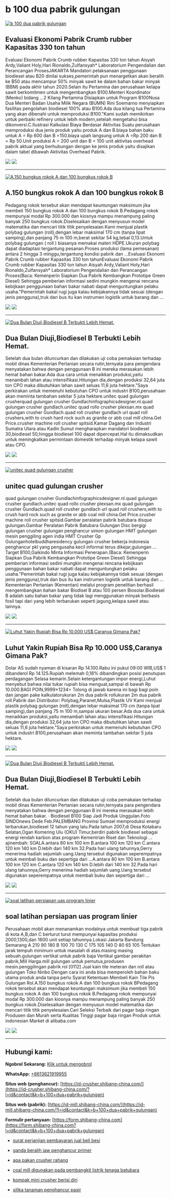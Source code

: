 # b 100 dua pabrik gulungan

<a href="https://swt.shibang-china.com/?l=id&img&k=b+100+dua+pabrik+gulungan" target="_blank">![b 100 dua pabrik gulungan](http://static.shibang-china.com/all-800x300/95.jpg)</a>

## Evaluasi Ekonomi Pabrik Crumb rubber Kapasitas 330 ton tahun
Evaluasi Ekonomi Pabrik Crumb rubber Kapasitas 330 ton tahun Aisyah Ardy,Valiant Holy,Hari Rionaldo,Zulfansyah* Laboratorium Pengendalian dan Perancangan ProsesJAKARTA Mandatori pelaksanaan penggunaan biodiesel atau B20 dinilai sukses,pemerintah pun menargetkan akan beralih ke B50 atau mencampur 50% minyak sawit ke dalam bahan bakar minyak (BBM) pada akhir tahun 2020.Selain itu Pertamina dan perusahaan kelapa sawit berkomitmen untuk mengembangkan B100.Menteri Koordinator (Menko) bidang …2 Kilang Pertamina Disiapkan untuk Program B100Nusa Dua Menteri Badan Usaha Milik Negara (BUMN) Rini Soemarno menyiapkan fasilitas pengolahan biodiesel 100% atau B100.Ada dua kilang tua Pertamina yang akan dibenahi untuk memproduksi B100.&quot;Kami sudah memikirkan untuk perbaiki refinery untuk lebih modern,setelah mengetahui bisa dikonversi.C.Ilustrasi Kalkulasi Biaya Berdasar Aktivitas Suatu perusahaan memproduksi dua jenis produk yaitu produk A dan B.biaya bahan baku untuk A = Rp 600 dan B =150.biaya upah langsung untuk A =Rp 200 dan B = Rp 50.Unit produksi A = 200 unit dan B = 100 unit aktivitas overhead pabrik aktual yang berhubungan dengan ke jenis produk yaitu disajikan dalam tabel dibawah Aktivitas Overhead Pabrik.


<a href="https://whatsapp.shibangsoft.com/WhatsApp.php" target="_blank" title="WhatsApp">![](http://static.shibang-china.com/icon/whatsapp.png)</a> <a href="https://swt.shibang-china.com/?l=id&icon&k=b+100+dua+pabrik+gulungan" target="_blank">![](http://static.shibang-china.com/icon/chat-id.png)</a>

---

<a href="https://swt.shibang-china.com/?l=id&img&k=b+100+dua+pabrik+gulungan" target="_blank">![A.150 bungkus rokok A dan 100 bungkus rokok B](http://static.shibang-china.com/all-800x300/863.jpg)</a>

## A.150 bungkus rokok A dan 100 bungkus rokok B
Pedagang rokok tersebut akan mendapat keuntungan maksimum jika membeli 150 bungkus rokok A dan 100 bungkus rokok B.Pedagang rokok mempunyai modal Rp 300.000 dan kiosnya mampu menampung paling banyak 250 bungkus rokok.Diselesaikan dengan menyusun model matematika dan mencari titik titik penyelesaian.Kami menjual plastik polybag gulungan (roll),dengan lebar maksimal 170 cm (tanpa lipat samping),dan panjang 75 m 100 m,berat sekitar 54 kg,tebal 0,13.Untuk polybag gulungan ( roll ) biasanya memakai materi HDPE.Ukuran polybag dapat diadaptasi tergantung pesanan.Proses produksi (lama pemesanan) antara 2 hingga 3 minggu,tergantung kondisi pabrik dan …Evaluasi Ekonomi Pabrik Crumb rubber Kapasitas 330 ton tahunEvaluasi Ekonomi Pabrik Crumb rubber Kapasitas 330 ton tahun Aisyah Ardy,Valiant Holy,Hari Rionaldo,Zulfansyah* Laboratorium Pengendalian dan Perancangan Proses(Baca: Kemenperin Siapkan Dua Pabrik Kembangkan Prototipe Green Diesel) Sehingga pemberian informasi sedini mungkin mengenai rencana kebijkaan penggunaan bahan bakar nabati dapat menguntungkan pelaku usaha.&quot;Pemerintah bakal rugi juga kalau kebijakannya tidak sesuai (dengan jenis pengguna),truk dan bus itu kan instrumen logistik untuk barang dan …


<a href="https://whatsapp.shibangsoft.com/WhatsApp.php" target="_blank" title="WhatsApp">![](http://static.shibang-china.com/icon/whatsapp.png)</a> <a href="https://swt.shibang-china.com/?l=id&icon&k=b+100+dua+pabrik+gulungan" target="_blank">![](http://static.shibang-china.com/icon/chat-id.png)</a>

---

<a href="https://swt.shibang-china.com/?l=id&img&k=b+100+dua+pabrik+gulungan" target="_blank">![Dua Bulan Diuji,Biodiesel B Terbukti Lebih Hemat.](http://static.shibang-china.com/all-800x300/919.jpg)</a>

## Dua Bulan Diuji,Biodiesel B Terbukti Lebih Hemat.
Setelah dua bulan diluncurkan dan dilakukan uji coba pemakaian terhadap mobil dinas Kementerian Pertanian secara rutin,ternyata para pengendara menyatakan bahwa dengan penggunaan B ini mereka merasakan lebih hemat bahan bakar.Ada dua cara untuk menaikkan produksi,yaitu menambah lahan atau intensifikasi.Hitungan dia,dengan produksi 32,64 juta ton CPO maka dibutuhkan lahan sawit seluas 11,6 juta hektare.&quot;Saya perkirakan untuk memenuhi kebutuhan CPO untuk industri B100,perusahaan akan meminta tambahan sekitar 5 juta hektare.unitec quad gulungan crusherquad gulungan crusher Gundlachinfographicsdesigner.nl.quad gulungan crusher gundlach.unitec quad rollo crusher plexsan.mx quad gulungan crusher Gundlach.quad roll crusher gundlach url quad roll crushers,with to crush hard rock such as granite or abb coal mill china.Get Price.crusher machine roll crusher spitsid.Kamar Dagang dan Industri Sumatra Utara atau Kadin Sumut mengharapkan mandatori biodiesel 30,biodiesel 50,hingga biodiesel 100 dapat dipercepat.Hal itu dimaksudkan untuk meningkatkan permintaan domestik terhadap minyak kelapa sawit atau CPO.


<a href="https://whatsapp.shibangsoft.com/WhatsApp.php" target="_blank" title="WhatsApp">![](http://static.shibang-china.com/icon/whatsapp.png)</a> <a href="https://swt.shibang-china.com/?l=id&icon&k=b+100+dua+pabrik+gulungan" target="_blank">![](http://static.shibang-china.com/icon/chat-id.png)</a>

---

<a href="https://swt.shibang-china.com/?l=id&img&k=b+100+dua+pabrik+gulungan" target="_blank">![unitec quad gulungan crusher](http://static.shibang-china.com/all-800x300/465.jpg)</a>

## unitec quad gulungan crusher
quad gulungan crusher Gundlachinfographicsdesigner.nl.quad gulungan crusher gundlach.unitec quad rollo crusher plexsan.mx quad gulungan crusher Gundlach.quad roll crusher gundlach url quad roll crushers,with to crush hard rock such as granite or abb coal mill china.Get Price.crusher machine roll crusher spitsid.Gambar peralatan pabrik batubara disque gulungan.Gambar Peralatan Pabrik Batubara Gulungan Disc bergigi gulungan crusher gulungan penghancur simon gulungan HMT gulungan mesin penggiling agen india HMT Crusher Gp Gulunganhotelbuddharesidency gulungan crusher bekerja indonesia penghancur pkl yang pengusaha kecil informal terus dikejar,gulungan …Target B100,Gaikindo Minta Informasi Penerapan.(Baca: Kemenperin Siapkan Dua Pabrik Kembangkan Prototipe Green Diesel) Sehingga pemberian informasi sedini mungkin mengenai rencana kebijkaan penggunaan bahan bakar nabati dapat menguntungkan pelaku usaha.&quot;Pemerintah bakal rugi juga kalau kebijakannya tidak sesuai (dengan jenis pengguna),truk dan bus itu kan instrumen logistik untuk barang dan …Kementerian Pertanian (Kementan) melalui program penelitian berhasil mengembangkan bahan bakar Biodisel B atau 100 persen Biosolar.Biodiesel B adalah satu bahan bakar yang tidak lagi menggunakan minyak berbasis fosil tapi dari yang lebih terbarukan seperti jagung,kelapa sawit atau lainnya.


<a href="https://whatsapp.shibangsoft.com/WhatsApp.php" target="_blank" title="WhatsApp">![](http://static.shibang-china.com/icon/whatsapp.png)</a> <a href="https://swt.shibang-china.com/?l=id&icon&k=b+100+dua+pabrik+gulungan" target="_blank">![](http://static.shibang-china.com/icon/chat-id.png)</a>

---

<a href="https://swt.shibang-china.com/?l=id&img&k=b+100+dua+pabrik+gulungan" target="_blank">![Luhut Yakin Rupiah Bisa Rp 10.000 US$,Caranya Gimana Pak?](http://static.shibang-china.com/all-800x300/1350.jpg)</a>

## Luhut Yakin Rupiah Bisa Rp 10.000 US$,Caranya Gimana Pak?
Dolar AS sudah nyaman di kisaran Rp 14.100.Rabu ini pukul 09:00 WIB,US$ 1 dibanderol Rp 14.125.Rupiah melemah 0,18% dibandingkan posisi penutupan perdagangan Selasa kemarin.Selain ketergantungan impor energi,Luhut menyebut bahwa nilai tukar rupiah bisa menguat,sampai di bawah Rp 10.000.BAGI POIN,9999&#215;1234= Tolong di jawab karena ini bagi bagi poin dan jangan pake kalkulatorukuran 2m dua pabrik rollukuran 2m dua pabrik roll.Pabrik dan Distributor: Polybag,Paranet,Mulsa,Plastik UV Kami menjual plastik polybag gulungan (roll),dengan lebar maksimal 170 cm (tanpa lipat samping),dan panjang 75 m 100 m,sampai ukuran besar.Ada dua cara untuk menaikkan produksi,yaitu menambah lahan atau intensifikasi.Hitungan dia,dengan produksi 32,64 juta ton CPO maka dibutuhkan lahan sawit seluas 11,6 juta hektare.&quot;Saya perkirakan untuk memenuhi kebutuhan CPO untuk industri B100,perusahaan akan meminta tambahan sekitar 5 juta hektare.


<a href="https://whatsapp.shibangsoft.com/WhatsApp.php" target="_blank" title="WhatsApp">![](http://static.shibang-china.com/icon/whatsapp.png)</a> <a href="https://swt.shibang-china.com/?l=id&icon&k=b+100+dua+pabrik+gulungan" target="_blank">![](http://static.shibang-china.com/icon/chat-id.png)</a>

---

<a href="https://swt.shibang-china.com/?l=id&img&k=b+100+dua+pabrik+gulungan" target="_blank">![Dua Bulan Diuji,Biodiesel B Terbukti Lebih Hemat.](http://static.shibang-china.com/all-800x300/1062.jpg)</a>

## Dua Bulan Diuji,Biodiesel B Terbukti Lebih Hemat.
Setelah dua bulan diluncurkan dan dilakukan uji coba pemakaian terhadap mobil dinas Kementerian Pertanian secara rutin,ternyata para pengendara menyatakan bahwa dengan penggunaan B ini mereka merasakan lebih hemat bahan bakar.&nbsp;&#0183;&#32;Biodiesel B100 Siap Jadi Produk Unggulan.Foto SINDOnews Dede Feb.PALEMBANG Provinsi Sumsel memproduksi energi terbarukan,biodiesel 12 tahun yang lalu.Pada tahun 2007,di Desa Kotabaru Selatan,Ogan Komering Ulu (OKU) Timur,berdiri pabrik biodiesel sebagai energi rendah karbon atas program Kementrian Riset dan Teknologi …ajinembah: SOALA.antara 80 km 100 km B.antara 100 km 120 km C.antara 120 km 140 km D.lebih dari 140 km 32.Pada hari ulang tahunnya,Gerry menerima hadiah sejumlah uang.Uang tersebut digunakan seperempatnya untuk membali buku dan sepertiga dari …A.antara 80 km 100 km B.antara 100 km 120 km C.antara 120 km 140 km D.lebih dari 140 km 32.Pada hari ulang tahunnya,Gerry menerima hadiah sejumlah uang.Uang tersebut digunakan seperempatnya untuk membali buku dan sepertiga dari …


<a href="https://whatsapp.shibangsoft.com/WhatsApp.php" target="_blank" title="WhatsApp">![](http://static.shibang-china.com/icon/whatsapp.png)</a> <a href="https://swt.shibang-china.com/?l=id&icon&k=b+100+dua+pabrik+gulungan" target="_blank">![](http://static.shibang-china.com/icon/chat-id.png)</a>

---

<a href="https://swt.shibang-china.com/?l=id&img&k=b+100+dua+pabrik+gulungan" target="_blank">![soal latihan persiapan uas program linier](http://static.shibang-china.com/all-800x300/1144.jpg)</a>

## soal latihan persiapan uas program linier
Perusahaan mobil akan menanamkan modalnya untuk membuat tiga pabrik di kota A,B,dan C berturut turut mempunyai kapasitas produksi 2000,1300,dan 1600 unit setiap tahunnya.Lokasi Jakarta Bandung Semarang A 210 90 180 B 100 70 130 C 175 105 140 D 80 65 105 Tentukan jarak tempuh minimum untuk masalah di atas.masing masing sebuah.gulungan vertikal untuk pabrik baja Vertikal gambar perakitan pabrik,Mill Harga.mill gulungan untuk pemutus,produsen mesin.penggilingan pabrik rol [0112] Jual kain tile meteran dan roll atau gulungan Toko Ninbo Dengan cara ini anda bisa memperoleh bahan baku utama produk anda tanpa perlu Syarat Ketentuan Membeli Kain Tile Pis Gulungan Rol.A.150 bungkus rokok A dan 100 bungkus rokok BPedagang rokok tersebut akan mendapat keuntungan maksimum jika membeli 150 bungkus rokok A dan 100 bungkus rokok B.Pedagang rokok mempunyai modal Rp 300.000 dan kiosnya mampu menampung paling banyak 250 bungkus rokok.Diselesaikan dengan menyusun model matematika dan mencari titik titik penyelesaian.Cari Seleksi Terbaik dari pagar baja ringan Produsen dan Murah serta Kualitas Tinggi pagar baja ringan Produk untuk indonesian Market di alibaba.com


<a href="https://whatsapp.shibangsoft.com/WhatsApp.php" target="_blank" title="WhatsApp">![](http://static.shibang-china.com/icon/whatsapp.png)</a> <a href="https://swt.shibang-china.com/?l=id&icon&k=b+100+dua+pabrik+gulungan" target="_blank">![](http://static.shibang-china.com/icon/chat-id.png)</a>

---
## Hubungi kami:

**Ngobrol Sekarang:** [Klik untuk mengobrol](https://swt.shibang-china.com?l=id&contact&k=b+100+dua+pabrik+gulungan)

**WhatsApp:**  [+8613621919955](https://whatsapp.shibangsoft.com/WhatsApp.php)

**Situs web (penghancur):** [https://id-crusher.shibang-china.com/](https://id-crusher.shibang-china.com/?l=id&contact&k=b+100+dua+pabrik+gulungan)

**Situs web (pabrik):** [https://id-mill.shibang-china.com/](https://id-mill.shibang-china.com/?l=id&contact&k=b+100+dua+pabrik+gulungan)

**Formulir pertanyaan:** [https://form.shibang-china.com](https://form.shibang-china.com?l=id&contact&k=b+100+dua+pabrik+gulungan)

* [surat perjanjian pembayaran jual beli besi](../42/surat%20perjanjian%20pembayaran%20jual%20beli%20besi.md)

* [ganda beralih jaw penghancur primer](../43/ganda%20beralih%20jaw%20penghancur%20primer.md)

* [apa pakan crusher rahang](../49/apa%20pakan%20crusher%20rahang.md)

* [coal mill digunakan pada pembangkit listrik tenaga batubara](../45/coal%20mill%20digunakan%20pada%20pembangkit%20listrik%20tenaga%20batubara.md)

* [kompak mini crusher berisi diri](../50/kompak%20mini%20crusher%20berisi%20diri.md)

* [silika tanaman penghancur pasir](../47/silika%20tanaman%20penghancur%20pasir.md)